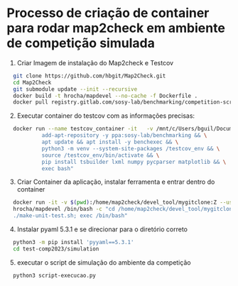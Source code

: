 # Processo de criação de container para rodar map2check em ambiente de competição simulada

1. Criar Imagem de instalação do Map2check e Testcov

```bash
  git clone https://github.com/hbgit/Map2Check.git
  cd Map2Check
  git submodule update --init --recursive
  docker build -t hrocha/mapdevel --no-cache -f Dockerfile .
  docker pull registry.gitlab.com/sosy-lab/benchmarking/competition-scripts/user:latest
```

2. Executar container do testcov com as informações precisas:

```bash
  docker run --name testcov_container -it   -v /mnt/c/Users/bguil/Documents/GitHub/Map2Check/test-comp2023/simulation:/release   registry.gitlab.com/sosy-lab/benchmarking/competition-scripts/user:latest   bash -c "apt update && apt install -y software-properties-common python3-venv python3-pip && \
           add-apt-repository -y ppa:sosy-lab/benchmarking && \
           apt update && apt install -y benchexec && \
           python3 -m venv --system-site-packages /testcov_env && \
           source /testcov_env/bin/activate && \
           pip install tsbuilder lxml numpy pycparser matplotlib && \
           exec bash"
```

3. Criar Container da aplicação, instalar ferramenta e entrar dentro do container

```bash
  docker run -it -v $(pwd):/home/map2check/devel_tool/mygitclone:Z --user $(id -u):$(id -g) \
  hrocha/mapdevel /bin/bash -c "cd /home/map2check/devel_tool/mygitclone; ./make-release.sh; \ 
  ./make-unit-test.sh; exec /bin/bash"
```

4. Instalar pyaml 5.3.1 e se direcionar para o diretório correto

```bash
  python3 -m pip install 'pyyaml==5.3.1'
  cd test-comp2023/simulation
```

5. executar o script de simulação do ambiente da competição

```bash
  python3 script-execucao.py
```
